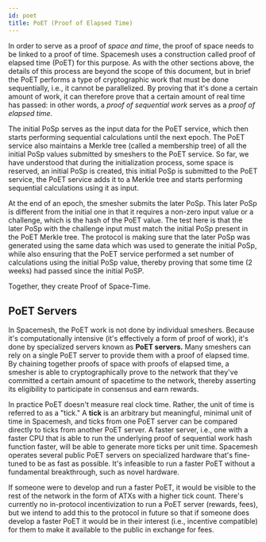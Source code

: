 ```yaml
---
id: poet
title: PoET (Proof of Elapsed Time)
---
```


In order to serve as a proof of _space and time_, the proof of space needs to be linked to a proof of time. Spacemesh uses a construction called proof of elapsed time (PoET) for this purpose. As with the other sections above, the details of this process are beyond the scope of this document, but in brief the PoET performs a type of cryptographic work that must be done sequentially, i.e., it cannot be parallelized. By proving that it's done a certain amount of work, it can therefore prove that a certain amount of real time has passed: in other words, a _proof of sequential work_ serves as a _proof of elapsed time._

The initial PoSp serves as the input data for the PoET service, which then starts performing sequential calculations until the next epoch. The PoET service also maintains a Merkle tree (called a membership tree) of all the initial PoSp values submitted by smeshers to the PoET service. So far, we have understood that during the initialization process, some space is reserved, an initial PoSp is created, this initial PoSp is submitted to the PoET service, the PoET service adds it to a Merkle tree and starts performing sequential calculations using it as input.

At the end of an epoch, the smesher submits the later PoSp. This later PoSp is different from the initial one in that it requires a non-zero input value or a challenge, which is the hash of the PoET value. The test here is that the later PoSp with the challenge input must match the initial PoSp present in the PoET Merkle tree. The protocol is making sure that the later PoSp was generated using the same data which was used to generate the initial PoSp, while also ensuring that the PoET service performed a set number of calculations using the initial PoSp value, thereby proving that some time (2 weeks) had passed since the initial PoSP.

Together, they create Proof of Space-Time.

## PoET Servers

In Spacemesh, the PoET work is not done by individual smeshers. Because it's computationally intensive (it's effectively a form of proof of work), it's done by specialized servers known as **PoET servers.** Many smeshers can rely on a single PoET server to provide them with a proof of elapsed time. By chaining together proofs of space with proofs of elapsed time, a smesher is able to cryptographically prove to the network that they've committed a certain amount of spacetime to the network, thereby asserting its eligibility to participate in consensus and earn rewards.

In practice PoET doesn't measure real clock time. Rather, the unit of time is referred to as a "tick." A **tick** is an arbitrary but meaningful, minimal unit of time in Spacemesh, and ticks from one PoET server can be compared directly to ticks from another PoET server. A faster server, i.e., one with a faster CPU that is able to run the underlying proof of sequential work hash function faster, will be able to generate more ticks per unit time. Spacemesh operates several public PoET servers on specialized hardware that's fine-tuned to be as fast as possible. It's infeasible to run a faster PoET without a fundamental breakthrough, such as novel hardware.

If someone were to develop and run a faster PoET, it would be visible to the rest of the network in the form of ATXs with a higher tick count. There's currently no in-protocol incentivization to run a PoET server (rewards, fees), but we intend to add this to the protocol in future so that if someone does develop a faster PoET it would be in their interest (i.e., incentive compatible) for them to make it available to the public in exchange for fees.
